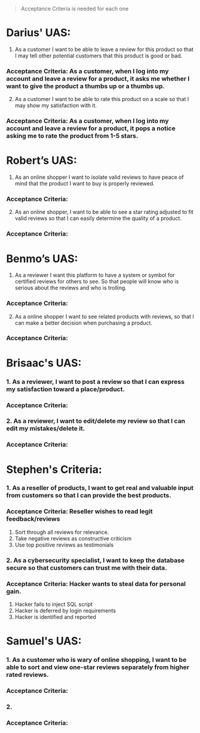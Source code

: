 >Acceptance Criteria is needed for each one

# Darius' UAS:
1. As a customer I want to be able to leave a review for this product so that I may tell other potential customers that this product is good or bad.
### Acceptance Criteria: As a customer, when I log into my account and leave a review for a product, it asks me whether I want to give the product a thumbs up or a thumbs up.
2. As a customer I want to be able to rate this product on a scale so that I may show my satisfaction with it. 
### Acceptance Criteria: As a customer, when I log into my account and leave a review for a product, it pops a notice asking me to rate the product from 1-5 stars.
# Robert’s UAS:
1.	As an online shopper I want to isolate valid reviews to have peace of mind that the product I want to buy is properly reviewed.
### Acceptance Criteria:
2.	As an online shopper, I want to be able to see a star rating adjusted to fit valid reviews so that I can easily determine the quality of a product.
### Acceptance Criteria:
# Benmo’s UAS:
1.	As a reviewer I want this platform to have a system or symbol for certified reviews for others to see. So that people will know who is serious about the reviews and who is trolling.
### Acceptance Criteria:
2.	As a online shopper I want to see related products with reviews, so that I can make a better decision when purchasing a product.
### Acceptance Criteria:
# Brisaac's UAS:
### 1. As a reviewer, I want to post a review so that I can express my satisfaction toward a place/product.
### Acceptance Criteria:
### 2. As a reviewer, I want to edit/delete my review so that I can edit my mistakes/delete it.
### Acceptance Criteria:
# Stephen's Criteria:
### 1. As a reseller of products, I want to get real and valuable input from customers so that I can provide the best products.
### Acceptance Criteria: Reseller wishes to read legit feedback/reviews
1. Sort through all reviews for relevance.
2. Take negative reviews as constructive criticism
3. Use top positive reviews as testimonials

### 2. As a cybersecurity specialist, I want to keep the database secure so that customers can trust me with their data.
### Acceptance Criteria: Hacker wants to steal data for personal gain.
1. Hacker fails to inject SQL script
2. Hacker is deferred by login requirements
3. Hacker is identified and reported
# Samuel's UAS:
### 1. As a customer who is wary of online shopping, I want to be able to sort and view one-star reviews separately from higher rated reviews.
### Acceptance Criteria:
### 2.
### Acceptance Criteria:
